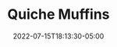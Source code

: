 ---
title: "Quiche Muffins"
date: 2022-07-15T18:13:30-05:00
description: Packable breakfast "muffins" using eggs and (optionally) cheese as a binder, these can be made at the beginning of the week and refrigerated for easily re-heatable breakfasts all week long.

ingredients:
  - name: Ingredient 1
    amount: 600
    unit: grams

  - name: Ingredient 2
    amount: 600
    unit: grams

servings: 6
servingSize: 200
servingSizeUnits: grams

proteinPerServing: 20
fatsPerServing: 20
carbsPerServing: 20
caloriesPerServing: 200

prepTime: 20 minutes
totalTime: 20 minutes

tags:
  - health

featuredImage: images/recipes/QuicheMuffins/QuicheMuffins.jpg

tags:
  - Breakfast
  - Meal Prep
  - High Protein
---